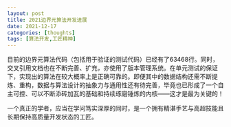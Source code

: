 ```yaml
---
layout: post
title: 2021边界元算法开发进展
date: 2021-12-17
categories: [thoughts]
tags: [算法开发,工匠精神]
---
```


目前的边界元算法代码（包括用于验证的测试代码）已经有了63468行。同时，交叉引用文档也在不断完善、扩充，亦使用了版本管理系统。在单元测试的保证下，实现出的算法在较大概率上是正确可靠的。即便其中的数据结构还需不断提炼、重构，数据与算法设计的抽象力与通用性还有待完善，毕竟也已形成了一个自主可控、可以不断添砖加瓦的基础和持续琢磨锤炼的内核——这才是最为关键的！

一个真正的学者，应当在学问笃实深厚的同时，是一个拥有精湛手艺与高超技能且长期保持高质量开发状态的工匠。
